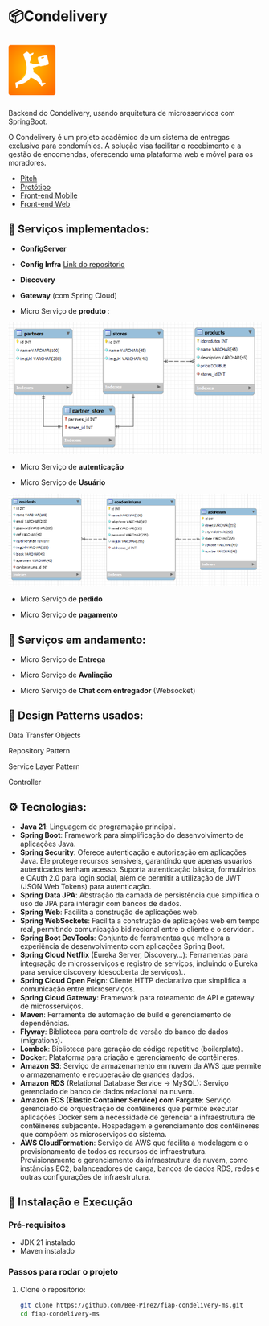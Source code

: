 # :package:Condelivery 

<img
  src="./assets/logoIcon.svg"
  style="height: 100px; margin: 10px 0"
/>

<p>Backend do Condelivery, usando arquitetura de microsservicos com SpringBoot.</p>
<p>O Condelivery é um projeto acadêmico de um sistema de entregas exclusivo para condomínios. A solução visa facilitar o recebimento e a gestão de encomendas, oferecendo uma plataforma web e móvel para os moradores.</p>

* [Pitch]()
* [Protótipo](https://www.figma.com/design/JKM6bqd7yQhenKmrgP8qcI/Condelivery?node-id=0-1&node-type=canvas&t=FIJrbOOBgEBK51w3-0)
* [Front-end Mobile](https://github.com/andrade-tiago/condelivery.app)
* [Front-end Web]([https://github.com/EduardoMeireles390/Condelivery](https://github.com/josiastavares/Condelivery-front-web))


## :wrench: Serviços implementados:
- <p><b>ConfigServer</b> </p> 
- <p><b>Config Infra</b> <a href=""> Link do repositorio</a></p>
- <p><b>Discovery</b> </p>
- <p><b>Gateway</b> (com Spring Cloud) </p>
- <p>Micro Serviço de <b>produto </b>:</p>
<img
  src="./assets/ProdutosRelacionamento.png"
/>
- <p>Micro Serviço de <b>autenticação</b> </p>
- <p>Micro Serviço de <b>Usuário</b> </p>
<img
  src="./assets/UsuariosRelacionamento.png"
/>
- <p>Micro Serviço de <b>pedido</b></p>
- <p>Micro Serviço de <b>pagamento</b> </p>

## :construction: Serviços em andamento:
- <p>Micro Serviço de <b>Entrega</b> </p>
- <p>Micro Serviço de <b>Avaliação</b> </p>
- <p>Micro Serviço de <b>Chat com entregador</b> (Websocket)</p>

## :triangular_ruler: Design Patterns usados:
<p>Data Transfer Objects</p>
<p>Repository Pattern</p>
<p>Service Layer Pattern</p>
<p>Controller</p>


## :gear: Tecnologias:
- **Java 21**: Linguagem de programação principal.
- **Spring Boot**: Framework para simplificação do desenvolvimento de aplicações Java.
- **Spring Security**: Oferece autenticação e autorização em aplicações Java. Ele protege recursos sensíveis, garantindo que apenas usuários autenticados tenham acesso. Suporta autenticação básica, formulários e OAuth 2.0 para login social, além de permitir a utilização de JWT (JSON Web Tokens) para autenticação.
- **Spring Data JPA**: Abstração da camada de persistência que simplifica o uso de JPA para interagir com bancos de dados.
- **Spring Web**: Facilita a construção de aplicações web.
- **Spring WebSockets**: Facilita a construção de aplicações web em tempo real, permitindo comunicação bidirecional entre o cliente e o servidor..
- **Spring Boot DevTools**: Conjunto de ferramentas que melhora a experiência de desenvolvimento com aplicações Spring Boot.
- **Spring Cloud Netflix** (Eureka Server, Discovery...): Ferramentas para integração de microsserviços e registro de serviços, incluindo o Eureka para service discovery (descoberta de serviços)..
- **Spring Cloud Open Feign**: Cliente HTTP declarativo que simplifica a comunicação entre microserviços.
- **Spring Cloud Gateway**:  Framework para roteamento de API e gateway de microsserviços.
- **Maven**: Ferramenta de automação de build e gerenciamento de dependências.
- **Flyway**: Biblioteca para controle de versão do banco de dados (migrations).
- **Lombok**: Biblioteca para geração de código repetitivo (boilerplate).
- **Docker**:  Plataforma para criação e gerenciamento de contêineres.
- **Amazon S3**:  Serviço de armazenamento em nuvem da AWS que permite o armazenamento e recuperação de grandes dados.
- **Amazon RDS** (Relational Database Service -> MySQL): Serviço gerenciado de banco de dados relacional na nuvem.
- **Amazon ECS (Elastic Container Service) com Fargate**: Serviço gerenciado de orquestração de contêineres que permite executar aplicações Docker sem a necessidade de gerenciar a infraestrutura de contêineres subjacente. Hospedagem e gerenciamento dos contêineres que compõem os microserviços do sistema.
- **AWS CloudFormation**:  Serviço da AWS que facilita a modelagem e o provisionamento de todos os recursos de infraestrutura.  Provisionamento e gerenciamento da infraestrutura de nuvem, como instâncias EC2, balanceadores de carga, bancos de dados RDS, redes e outras configurações de infraestrutura.


## 🚀 Instalação e Execução

### Pré-requisitos

- JDK 21 instalado
- Maven instalado

### Passos para rodar o projeto

1. Clone o repositório:

    ```sh
    git clone https://github.com/Bee-Pirez/fiap-condelivery-ms.git
    cd fiap-condelivery-ms
    ```






